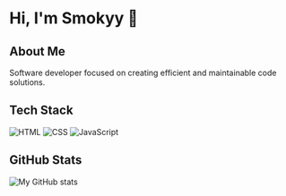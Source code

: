 # Hi, I'm Smokyy 👋

## About Me
Software developer focused on creating efficient and maintainable code solutions.

## Tech Stack
![HTML](https://img.shields.io/badge/HTML5-E34F26?style=for-the-badge&logo=html5&logoColor=white)
![CSS](https://img.shields.io/badge/CSS3-1572B6?style=for-the-badge&logo=css3&logoColor=white)
![JavaScript](https://img.shields.io/badge/JavaScript-F7DF1E?style=for-the-badge&logo=javascript&logoColor=black)

## GitHub Stats
![My GitHub stats](https://github-readme-stats.vercel.app/api?username=Smokyy14&show_icons=true&theme=dark)

